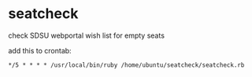 seatcheck
=========

check SDSU webportal  wish list for empty seats

add this to crontab:

`*/5 * * * * /usr/local/bin/ruby /home/ubuntu/seatcheck/seatcheck.rb`